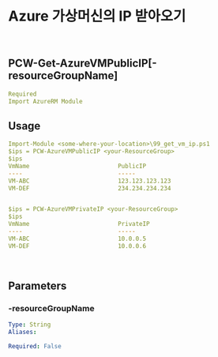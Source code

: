 # Azure 가상머신의 IP 받아오기

<br>

## PCW-Get-AzureVMPublicIP[-resourceGroupName] <String>
    
````yaml
Required
Import AzureRM Module
````

## Usage

````yaml
Import-Module <some-where-your-location>\99_get_vm_ip.ps1
$ips = PCW-AzureVMPublicIP <your-ResourceGroup>
$ips
VmName                         PublicIP
----                           ----- 
VM-ABC                         123.123.123.123
VM-DEF                         234.234.234.234


$ips = PCW-AzureVMPrivateIP <your-ResourceGroup>
$ips
VmName                         PrivateIP
----                           ----- 
VM-ABC                         10.0.0.5
VM-DEF                         10.0.0.6
````

<br>

## Parameters
### -resourceGroupName
```yaml
Type: String
Aliases: 

Required: False
```
